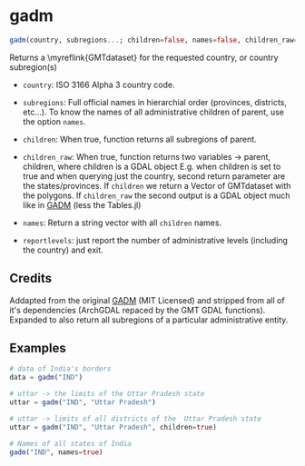 # gadm

```julia
gadm(country, subregions...; children=false, names=false, children_raw=false, reportlevels=false)
```

Returns a \myreflink{GMTdataset} for the requested country, or country subregion(s)

- `country`: ISO 3166 Alpha 3 country code.

- `subregions`: Full official names in hierarchial order (provinces, districts, etc...).
   To know the names of all administrative children of parent, use the option `names`.

- `children`: When true, function returns all subregions of parent.

- `children_raw`: When true, function returns two variables -> parent, children, where children is a GDAL
  object E.g. when children is set to true and when querying just the country, second return parameter are
  the states/provinces. If `children` we return a Vector of GMTdataset with the polygons. If `children_raw`
  the second output is a GDAL object much like in [GADM](https://github.com/JuliaGeo/GADM.jl) (less the Tables.jl)

- `names`: Return a string vector with all `children` names. 

- `reportlevels`: just report the number of administrative levels (including the country) and exit.

Credits
-------

Addapted from the original [GADM](https://github.com/JuliaGeo/GADM.jl) (MIT Licensed)
and stripped from all of it's dependencies (ArchGDAL repaced by the GMT GDAL functions).
Expanded to also return all subregions of a particular administrative entity.

Examples
--------

```julia
# data of India's borders
data = gadm("IND")

# uttar -> the limits of the Uttar Pradesh state
uttar = gadm("IND", "Uttar Pradesh")

# uttar -> limits of all districts of the  Uttar Pradesh state
uttar = gadm("IND", "Uttar Pradesh", children=true)

# Names of all states of India
gadm("IND", names=true)
```
